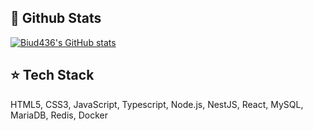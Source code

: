 ## 🧳 Github Stats

[![Biud436's GitHub stats](https://github-readme-stats.vercel.app/api?username=biud436&show_icons=true&locale=en&theme=dracula&count_private=true)](https://github.com/biud436/)

## ⭐️ Tech Stack

HTML5, CSS3, JavaScript, Typescript, Node.js, NestJS, React, MySQL, MariaDB, Redis, Docker
